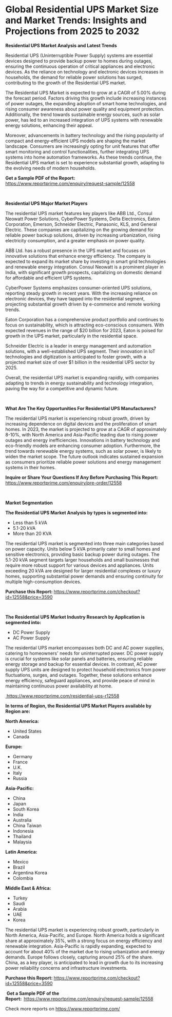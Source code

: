 <p><h1>Global Residential UPS Market Size and Market Trends: Insights and Projections from 2025 to 2032</h1></p><p><strong>Residential UPS Market Analysis and Latest Trends</strong></p>
<p><p>Residential UPS (Uninterruptible Power Supply) systems are essential devices designed to provide backup power to homes during outages, ensuring the continuous operation of critical appliances and electronic devices. As the reliance on technology and electronic devices increases in households, the demand for reliable power solutions has surged, contributing to the growth of the Residential UPS market.</p><p>The Residential UPS Market is expected to grow at a CAGR of 5.00% during the forecast period. Factors driving this growth include increasing instances of power outages, the expanding adoption of smart home technologies, and rising consumer awareness about power quality and equipment protection. Additionally, the trend towards sustainable energy sources, such as solar power, has led to an increased integration of UPS systems with renewable energy solutions, enhancing their appeal.</p><p>Moreover, advancements in battery technology and the rising popularity of compact and energy-efficient UPS models are shaping the market landscape. Consumers are increasingly opting for unit features that offer smart monitoring and control functionalities, further integrating UPS systems into home automation frameworks. As these trends continue, the Residential UPS market is set to experience substantial growth, adapting to the evolving needs of modern households.</p></p>
<p><strong>Get a Sample PDF of the Report:&nbsp;</strong> <a href="https://www.reportprime.com/enquiry/request-sample/12558?utm_campaign=2534&utm_medium=2&utm_source=Github&utm_content=ia&utm_term=19032025&utm_id=residential-ups">https://www.reportprime.com/enquiry/request-sample/12558</a></p>
<p>&nbsp;</p>
<p><strong>Residential UPS Major Market Players</strong></p>
<p><p>The residential UPS market features key players like ABB Ltd., Consul Neowatt Power Solutions, CyberPower Systems, Delta Electronics, Eaton Corporation, Emerson, Schneider Electric, Panasonic, KLS, and General Electric. These companies are capitalizing on the growing demand for reliable power backup solutions, driven by increasing urbanization, rising electricity consumption, and a greater emphasis on power quality.</p><p>ABB Ltd. has a robust presence in the UPS market and focuses on innovative solutions that enhance energy efficiency. The company is expected to expand its market share by investing in smart grid technologies and renewable energy integration. Consul Neowatt is a prominent player in India, with significant growth prospects, capitalizing on domestic demand for affordable and efficient UPS systems.</p><p>CyberPower Systems emphasizes consumer-oriented UPS solutions, reporting steady growth in recent years. With the increasing reliance on electronic devices, they have tapped into the residential segment, projecting substantial growth driven by e-commerce and remote working trends.</p><p>Eaton Corporation has a comprehensive product portfolio and continues to focus on sustainability, which is attracting eco-conscious consumers. With expected revenues in the range of $20 billion for 2023, Eaton is poised for growth in the UPS market, particularly in the residential space.</p><p>Schneider Electric is a leader in energy management and automation solutions, with a well-established UPS segment. Their innovation in IoT technologies and digitization is anticipated to foster growth, with a projected market size of over $1 billion in the residential UPS sector by 2025.</p><p>Overall, the residential UPS market is expanding rapidly, with companies adapting to trends in energy sustainability and technology integration, paving the way for a competitive and dynamic future.</p></p>
<p>&nbsp;</p>
<p><strong>What Are The Key Opportunities For Residential UPS Manufacturers?</strong></p>
<p><p>The residential UPS market is experiencing robust growth, driven by increasing dependence on digital devices and the proliferation of smart homes. In 2023, the market is projected to grow at a CAGR of approximately 8-10%, with North America and Asia-Pacific leading due to rising power outages and energy inefficiencies. Innovations in battery technology and eco-friendly models are enhancing consumer adoption. Furthermore, the trend towards renewable energy systems, such as solar power, is likely to widen the market scope. The future outlook indicates sustained expansion as consumers prioritize reliable power solutions and energy management systems in their homes.</p></p>
<p><strong>Inquire or Share Your Questions If Any Before Purchasing This Report:</strong> <a href="https://www.reportprime.com/enquiry/pre-order/12558?utm_campaign=2534&utm_medium=2&utm_source=Github&utm_content=ia&utm_term=19032025&utm_id=residential-ups">https://www.reportprime.com/enquiry/pre-order/12558</a></p>
<p>&nbsp;</p>
<p><strong>Market Segmentation</strong></p>
<p><strong>The Residential UPS Market Analysis by types is segmented into:</strong></p>
<p><ul><li>Less than 5 kVA</li><li>5.1-20 kVA</li><li>More than 20 KVA</li></ul></p>
<p><p>The residential UPS market is segmented into three main categories based on power capacity. Units below 5 kVA primarily cater to small homes and sensitive electronics, providing basic backup power during outages. The 5.1-20 kVA segment targets larger households and small businesses that require more robust support for various devices and appliances. Units exceeding 20 kVA are designed for larger residential complexes or luxury homes, supporting substantial power demands and ensuring continuity for multiple high-consumption devices.</p></p>
<p><strong>Purchase this Report:&nbsp;</strong><a href="https://www.reportprime.com/checkout?id=12558&price=3590&utm_campaign=2534&utm_medium=2&utm_source=Github&utm_content=ia&utm_term=19032025&utm_id=residential-ups">https://www.reportprime.com/checkout?id=12558&price=3590</a></p>
<p>&nbsp;</p>
<p><strong>The Residential UPS Market Industry Research by Application is segmented into:</strong></p>
<p><ul><li>DC Power Supply</li><li>AC Power Supply</li></ul></p>
<p><p>The residential UPS market encompasses both DC and AC power supplies, catering to homeowners' needs for uninterrupted power. DC power supply is crucial for systems like solar panels and batteries, ensuring reliable energy storage and backup for essential devices. In contrast, AC power supply UPS units are designed to protect household electronics from power fluctuations, surges, and outages. Together, these solutions enhance energy efficiency, safeguard appliances, and provide peace of mind in maintaining continuous power availability at home.</p></p>
<p><a href="https://www.reportprime.com/residential-ups-r12558?utm_campaign=2534&utm_medium=2&utm_source=Github&utm_content=ia&utm_term=19032025&utm_id=residential-ups">&nbsp;https://www.reportprime.com/residential-ups-r12558</a></p>
<p><strong>In terms of Region, the Residential UPS Market Players available by Region are:</strong></p>
<p>
    <p> <strong> North America: </strong>
        <ul>
            <li>United States</li>
            <li>Canada</li>
        </ul>
        </p> 
    <p> <strong> Europe: </strong>
        <ul>
            <li>Germany</li>
            <li>France</li>
            <li>U.K.</li>
            <li>Italy</li>
            <li>Russia</li>
        </ul>
        </p> 
    <p> <strong> Asia-Pacific: </strong>
        <ul>
            <li>China</li>
            <li>Japan</li>
            <li>South Korea</li>
            <li>India</li>
            <li>Australia</li>
            <li>China Taiwan</li>
            <li>Indonesia</li>
            <li>Thailand</li>
            <li>Malaysia</li>
        </ul>
        </p> 
    <p> <strong> Latin America: </strong>
        <ul>
            <li>Mexico</li>
            <li>Brazil</li>
            <li>Argentina Korea</li>
            <li>Colombia</li>
        </ul>
        </p> 
    <p> <strong> Middle East & Africa: </strong>
        <ul>
            <li>Turkey</li>
            <li>Saudi</li>
            <li>Arabia</li>
            <li>UAE</li>
            <li>Korea</li>
        </ul>
    </p>
    </p>
<p><p>The residential UPS market is experiencing robust growth, particularly in North America, Asia-Pacific, and Europe. North America holds a significant share at approximately 35%, with a strong focus on energy efficiency and renewable integration. Asia-Pacific is rapidly expanding, expected to account for about 40% of the market due to rising urbanization and energy demands. Europe follows closely, capturing around 25% of the share. China, as a key player, is anticipated to lead in growth due to its increasing power reliability concerns and infrastructure investments.</p></p>
<p><strong>Purchase this Report: </strong><a href="https://www.reportprime.com/checkout?id=12558&price=3590&utm_campaign=2534&utm_medium=2&utm_source=Github&utm_content=ia&utm_term=19032025&utm_id=residential-ups">https://www.reportprime.com/checkout?id=12558&price=3590</a></p>
<p>&nbsp;<strong>Get a Sample PDF of the Report:&nbsp;&nbsp;</strong><a href="https://www.reportprime.com/enquiry/request-sample/12558?utm_campaign=2534&utm_medium=2&utm_source=Github&utm_content=ia&utm_term=19032025&utm_id=residential-ups">https://www.reportprime.com/enquiry/request-sample/12558</a></p>
<p><strong></strong></p>
<p>Check more reports on <a href="https://www.reportprime.com/?utm_campaign=2534&utm_medium=2&utm_source=Github&utm_content=ia&utm_term=19032025&utm_id=residential-ups">https://www.reportprime.com/</a></p>